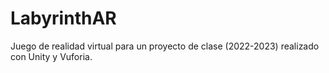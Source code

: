 # LabyrinthAR
Juego de realidad virtual para un proyecto de clase (2022-2023) realizado con Unity y Vuforia.
